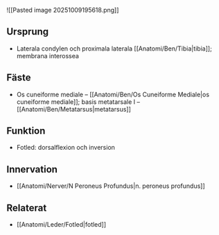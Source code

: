 ![[Pasted image 20251009195618.png]]
## Ursprung
- Laterala condylen och proximala laterala [[Anatomi/Ben/Tibia|tibia]]; membrana interossea

## Fäste
- Os cuneiforme mediale – [[Anatomi/Ben/Os Cuneiforme Mediale|os cuneiforme mediale]]; basis metatarsale I – [[Anatomi/Ben/Metatarsus|metatarsus]]

## Funktion
- Fotled: dorsalflexion och inversion

## Innervation
- [[Anatomi/Nerver/N Peroneus Profundus|n. peroneus profundus]]

## Relaterat
- [[Anatomi/Leder/Fotled|fotled]]

